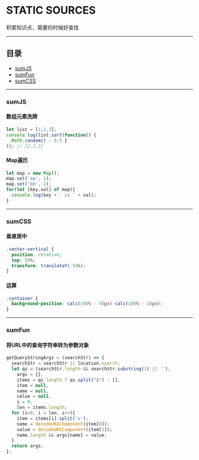 # STATIC SOURCES
积累知识点，需要的时候好查找
***

## 目录
- [sumJS](#sumJS)
- [sumFun](sumFun)
- [sumCSS](sumCSS)
***

### sumJS

#### 数组元素洗牌
```javascript
let list = [1,2,3];
console.log(list.sort(function() {
  Math.random() - 0.5 }
)); // [2,1,3]
```

#### Map遍历
```javascript
let map = new Map();
map.set('aa', 1);
map.set('bb', 2);
for(let [key,val] of map){
  console.log(key + ' is ' + val);
}
```
***


### sumCSS

#### 垂直居中
```css
.center-vertical {
  position: relative;
  top: 50%;
  transform: translateY(-50%);
}
```

#### 运算
```css
.container {
  background-position: calc(100% - 50px) calc(100% - 20px);
}
```
***


### sumFun

#### 将URL中的查询字符串转为参数对象
```javascript
getQueryStringArgs = (searchStr) => {
  searchStr = searchStr || location.search;
  let qs = (searchStr.length && searchStr.substring(1) || ''),
    args = {},
    items = qs.length ? qs.split("&") : [],
    item = null,
    name = null,
    value = null,
    i = 0,
    len = items.length;
  for (i=0; i < len; i++){
    item = items[i].split('=');
    name = decodeURIComponent(item[0]);
    value = decodeURIComponent(item[1]);
    name.length && args[name] = value;
  }
  return args;
};
```